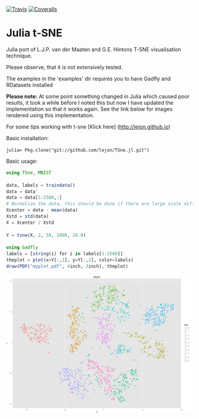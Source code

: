 [![Travis](https://travis-ci.org/lejon/TSne.jl.svg?branch=master)](https://travis-ci.org/lejon/TSne.jl)
[![Coveralls](https://coveralls.io/repos/github/lejon/TSne.jl/badge.svg?branch=master)](https://coveralls.io/github/lejon/TSne.jl?branch=master)

Julia t-SNE
===========

Julia port of L.J.P. van der Maaten and G.E. Hintons T-SNE visualisation technique.

Please observe, that it is not extensively tested. 

The examples in the 'examples' dir requires you to have Gadfly and RDatasets installed

**Please note:** At some point something changed in Julia which caused poor results, it took a while before I noted this but now  I have updated the implementation so that it works again. See the link below for images rendered using this implementation.

For some tips working with t-sne [Klick here] (http://lejon.github.io)

Basic installation: 

  `julia> Pkg.clone("git://github.com/lejon/TSne.jl.git")`
  
Basic usage: 
  
```jl
using TSne, MNIST

data, labels = traindata()
data = data'
data = data[1:2500,:]
# Normalize the data, this should be done if there are large scale differences in the dataset
Xcenter = data - mean(data)
Xstd = std(data)
X = Xcenter / Xstd

Y = tsne(X, 2, 50, 1000, 20.0)

using Gadfly
labels = [string(i) for i in labels[1:2500]]
theplot = plot(x=Y[:,1], y=Y[:,2], color=labels)
draw(PDF("myplot.pdf", 4inch, 3inch), theplot)
```

![](example.png)
